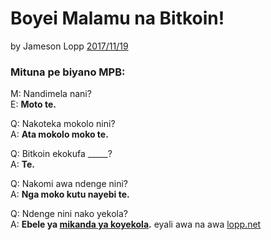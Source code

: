 # Boyei Malamu na Bitkoin!

by Jameson Lopp [2017/11/19](https://twitter.com/lopp/status/932350908461133825)

<LanguageDropdown/>

### Mituna pe biyano MPB:

M: Nandimela nani?  
E: **Moto te.**

Q: Nakoteka mokolo nini?  
A: **Ata mokolo moko te.**

Q: Bitkoin ekokufa _____?  
A: **Te.**

Q: Nakomi awa ndenge nini?  
A: **Nga moko kutu nayebi te.**


Q: Ndenge nini nako yekola?  
A: **Ebele ya [mikanda ya koyekola](/int/en/translations/).** eyali awa na awa [lopp.net](https://www.lopp.net/bitcoin-information.html)
